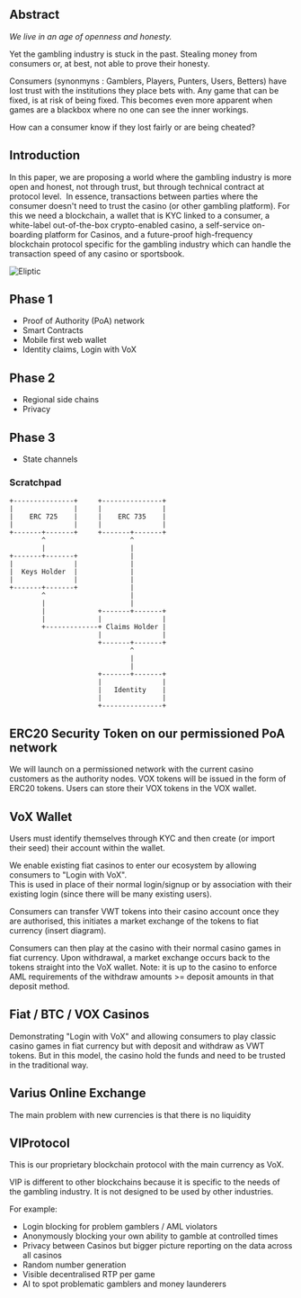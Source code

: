 ## Abstract 

*We live in an age of openness and honesty.*

Yet the gambling industry is stuck in the past. Stealing money from consumers or, at best, not able to prove their honesty.


Consumers (synonmyns : Gamblers, Players, Punters, Users, Betters) have lost trust with the institutions they place bets with. Any game that can be fixed, is at risk of being fixed. This becomes even more apparent when games are a blackbox where no one can see the inner workings. 

How can a consumer know if they lost fairly or are being cheated?

## Introduction

In this paper, we are proposing a world where the gambling industry is more open and honest, not through trust, but through technical contract at protocol level.  In essence, transactions between parties where the consumer doesn't need to trust the casino (or other gambling platform). For this we need a blockchain, a wallet that is KYC linked to a consumer, a white-label out-of-the-box crypto-enabled casino, a self-service on-boarding platform for Casinos, and a future-proof high-frequency blockchain protocol specific for the gambling industry which can handle the transaction speed of any casino or sportsbook.  


![Eliptic](https://248qms3nhmvl15d4ne1i4pxl-wpengine.netdna-ssl.com/wp-content/uploads/2014/10/elliptic_curve_commmons-270x300.png)



## Phase 1
- Proof of Authority (PoA) network
- Smart Contracts
- Mobile first web wallet
- Identity claims, Login with VoX

## Phase 2
- Regional side chains
- Privacy

## Phase 3
- State channels



### Scratchpad ###

```
+---------------+     +---------------+
|               |     |               |
|    ERC 725    |     |    ERC 735    |
|               |     |               |
+-------+-------+     +-------+-------+
        ^                     ^
        |                     |
+-------+-------+             |
|               |             |
|  Keys Holder  |             |
|               |             |
+-------+-------+             |
        ^                     |
        |                     |
        |             +-------+-------+ 
        |             |               |
        +-------------+ Claims Holder |
                      |               |
                      +-------+-------+
                              ^
                              |
                              |
                      +-------+-------+ 
                      |               |
                      |   Identity    |
                      |               |
                      +---------------+
```

## ERC20 Security Token on our permissioned PoA network

We will launch on a permissioned network with the current casino customers as the authority nodes. VOX tokens will be issued in the form of ERC20 tokens. Users can store their VOX tokens in the VOX wallet.

## VoX Wallet
Users must identify themselves through KYC and then create (or import their seed) their account within the wallet.

We enable existing fiat casinos to enter our ecosystem by allowing consumers to "Login with VoX".  
This is used in place of their normal login/signup or by association with their existing login (since there will be many existing users). 

Consumers can transfer VWT tokens into their casino account once they are authorised, this initiates a market exchange of the tokens to fiat currency  (insert diagram).

Consumers can then play at the casino with their normal casino games in fiat currency.
Upon withdrawal, a market exchange occurs back to the tokens straight into the VoX wallet.  Note: it is up to the casino to enforce AML requirements of the withdraw amounts >= deposit amounts in that deposit method.


## Fiat / BTC / VOX Casinos
Demonstrating "Login with VoX" and allowing consumers to play classic casino games in fiat currency but with deposit and withdraw as VWT tokens. But in this model, the casino hold the funds and need to be trusted in the traditional way.

## Varius Online Exchange
The main problem with new currencies is that there is no liquidity

## VIProtocol
This is our proprietary blockchain protocol with the main currency as VoX.

VIP is different to other blockchains because it is specific to the needs of the gambling industry.  It is not designed to be used by other industries.

For example:
- Login blocking for problem gamblers / AML violators
- Anonymously blocking your own ability to gamble at controlled times
- Privacy between Casinos but bigger picture reporting on the data across all casinos
- Random number generation
- Visible decentralised RTP per game
- AI to spot problematic gamblers and money launderers

